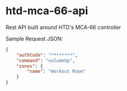 # htd-mca-66-api
Rest API built around HTD's MCA-66 controller

Sample Request JSON:
```json
{ 
	"authCode": "********", 
	"command": "volumeUp",
	"zones": {
		"name": "Workout Room"
	}
}
```

